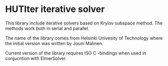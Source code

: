 # HUTIter iterative solver

This library include iterative solvers based on Krylov subspace method.
The methods work both in serial and parallel.

The name of the library comes from Helsinki Univesity of Technology where
the initial version was written by Jouni Malinen.

Current version of the library requires ISO C -bindings when used in conjucntion with ElmerSolver. 